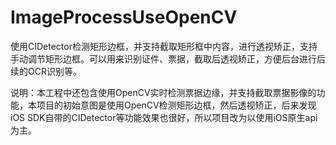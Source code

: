 # ImageProcessUseOpenCV

使用CIDetector检测矩形边框，并支持截取矩形框中内容，进行透视矫正，支持手动调节矩形边框。可以用来识别证件、票据，截取后透视矫正，方便后台进行后续的OCR识别等。

说明：本工程中还包含使用OpenCV实时检测票据边缘，并支持截取票据影像的功能，本项目的初始意图是使用OpenCV检测矩形边框，然后透视矫正，后来发现iOS SDK自带的CIDetector等功能效果也很好，所以项目改为以使用iOS原生api为主。
